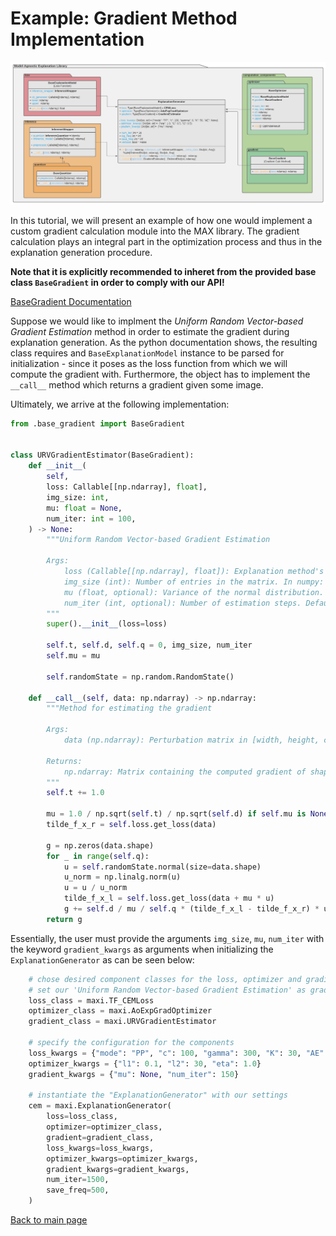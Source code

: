 # Example: Gradient Method Implementation

![MAX Class Diagram](../../img/mael_class_diagram.png)

In this tutorial, we will present an example of how one would implement a custom gradient calculation module into the MAX library. The gradient calculation plays an integral part in the optimization process and thus in the explanation generation procedure.

**Note that it is explicitly recommended to inheret from the provided base class `BaseGradient` in order to comply with our API!**

[BaseGradient Documentation](https://tuananhroman.github.io/empaia_max_pydoc/lib/computation_components/gradient/base_gradient.html)

Suppose we would like to implment the _Uniform Random Vector-based Gradient Estimation_ method in order to estimate the gradient during explanation generation. As the python documentation shows, the resulting class requires and `BaseExplanationModel` instance to be parsed for initialization - since it poses as the loss function from which we will compute the gradient with. Furthermore, the object has to implement the `__call__` method which returns a gradient given some image.

Ultimately, we arrive at the following implementation:

```python
from .base_gradient import BaseGradient


class URVGradientEstimator(BaseGradient):
    def __init__(
        self,
        loss: Callable[[np.ndarray], float],
        img_size: int,
        mu: float = None,
        num_iter: int = 100,
    ) -> None:
        """Uniform Random Vector-based Gradient Estimation

        Args:
            loss (Callable[[np.ndarray], float]): Explanation method's specific class instance (loss function).
            img_size (int): Number of entries in the matrix. In numpy: ``array.size``.
            mu (float, optional): Variance of the normal distribution. Defaults to None.
            num_iter (int, optional): Number of estimation steps. Defaults to 100.
        """
        super().__init__(loss=loss)

        self.t, self.d, self.q = 0, img_size, num_iter
        self.mu = mu

        self.randomState = np.random.RandomState()

    def __call__(self, data: np.ndarray) -> np.ndarray:
        """Method for estimating the gradient

        Args:
            data (np.ndarray): Perturbation matrix in [width, height, channels].

        Returns:
            np.ndarray: Matrix containing the computed gradient of shape [width, height, channels].
        """
        self.t += 1.0

        mu = 1.0 / np.sqrt(self.t) / np.sqrt(self.d) if self.mu is None else self.mu
        tilde_f_x_r = self.loss.get_loss(data)

        g = np.zeros(data.shape)
        for _ in range(self.q):
            u = self.randomState.normal(size=data.shape)
            u_norm = np.linalg.norm(u)
            u = u / u_norm
            tilde_f_x_l = self.loss.get_loss(data + mu * u)
            g += self.d / mu / self.q * (tilde_f_x_l - tilde_f_x_r) * u
        return g

```

Essentially, the user must provide the arguments `img_size`, `mu`, `num_iter` with the keyword `gradient_kwargs` as arguments when initializing the `ExplanationGenerator` as can be seen below:

```python
    # chose desired component classes for the loss, optimizer and gradient
    # set our 'Uniform Random Vector-based Gradient Estimation' as gradient method
    loss_class = maxi.TF_CEMLoss
    optimizer_class = maxi.AoExpGradOptimizer
    gradient_class = maxi.URVGradientEstimator

    # specify the configuration for the components
    loss_kwargs = {"mode": "PP", "c": 100, "gamma": 300, "K": 30, "AE": AE}
    optimizer_kwargs = {"l1": 0.1, "l2": 30, "eta": 1.0}
    gradient_kwargs = {"mu": None, "num_iter": 150}

    # instantiate the "ExplanationGenerator" with our settings
    cem = maxi.ExplanationGenerator(
        loss=loss_class,
        optimizer=optimizer_class,
        gradient=gradient_class,
        loss_kwargs=loss_kwargs,
        optimizer_kwargs=optimizer_kwargs,
        gradient_kwargs=gradient_kwargs,
        num_iter=1500,
        save_freq=500,
    )
```

[Back to main page](../../../README.md)
